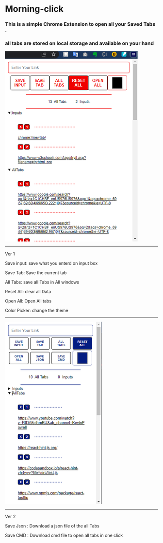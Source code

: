 # Morning-click
### This is a simple Chrome Extension to open all your Saved Tabs .
### all tabs are stored on local storage and available on your hand
 


![alt text](Screenshot-ver1.png "This is the chrome extension Screenshot")


----------
Ver 1




Save input:  save what you enterd on input box

Save Tab:  Save the current tab

All Tabs:  save all Tabs in All windows

Reset All:  clear all Data

Open All:  Open All tabs 

Color Picker:  change the theme


-------------------------------------------------------------------------
![alt text](Screenshot-ver2.png "This is the chrome extension Screenshot")


----------
Ver 2

Save Json : Download a json file of the all Tabs

Save CMD : Download cmd file to open all tabs in one click

